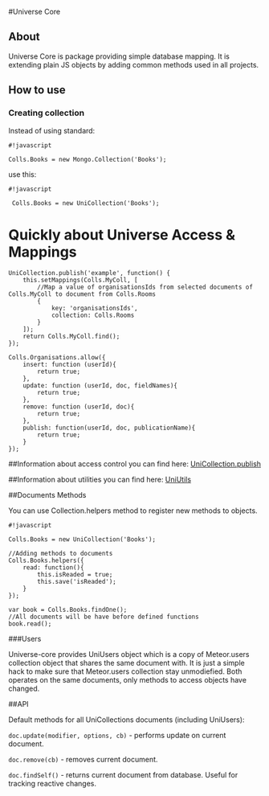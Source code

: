 #Universe Core

## About

Universe Core is package providing simple database mapping. It is extending plain JS objects by adding common methods used in all projects.
## How to use

### Creating collection
Instead of using standard:
```
#!javascript

Colls.Books = new Mongo.Collection('Books');
```

use this:
```
#!javascript

 Colls.Books = new UniCollection('Books');
```

# Quickly about Universe Access & Mappings
```
UniCollection.publish('example', function() {
    this.setMappings(Colls.MyColl, [
        //Map a value of organisationsIds from selected documents of Colls.MyColl to document from Colls.Rooms
        {
            key: 'organisationsIds',
            collection: Colls.Rooms
        }
    ]);
    return Colls.MyColl.find();
});

Colls.Organisations.allow({
    insert: function (userId){
        return true;
    },
    update: function (userId, doc, fieldNames){
        return true;
    },
    remove: function (userId, doc){
        return true;
    },
    publish: function(userId, doc, publicationName){
        return true;
    }
});
```
##Information about access control you can find here: [UniCollection.publish](access/README.md)

##Information about utilities you can find here: [UniUtils](utilities/README.md)


##Documents Methods

You can use Collection.helpers method to register new methods to objects.

```
#!javascript

Colls.Books = new UniCollection('Books');

//Adding methods to documents
Colls.Books.helpers({
    read: function(){
        this.isReaded = true;
        this.save('isReaded');
    }
});

var book = Colls.Books.findOne();
//All documents will be have before defined functions
book.read();
```

###Users

Universe-core provides UniUsers object which is a copy of Meteor.users collection object that shares the same document with. It is just a simple hack to make sure that Meteor.users collection stay unmodiefied. Both operates on the same documents, only methods to access objects have changed.

##API

Default methods for all UniCollections documents (including UniUsers):

```doc.update(modifier, options, cb)``` - performs update on current document.

```doc.remove(cb)``` - removes current document.

```doc.findSelf()``` - returns current document from database. Useful for tracking reactive changes.



